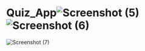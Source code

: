 # Quiz_App![Screenshot (5)](https://user-images.githubusercontent.com/69205383/178792997-69cfe00e-0d40-4b28-a4ae-a6ca88a77ed7.png)![Screenshot (6)](https://user-images.githubusercontent.com/69205383/178793008-60ae0f98-edb7-4255-90e8-9990d84c51db.png)
![Screenshot (7)](https://user-images.githubusercontent.com/69205383/178793016-872cb749-a88a-4dc7-805d-debf659eb205.png)


